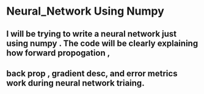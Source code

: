 # Neural_Network Using Numpy

## I will be trying to write a neural network just using numpy . The code will be clearly explaining how forward propogation ,
## back prop , gradient desc, and error metrics work during neural network triaing.
